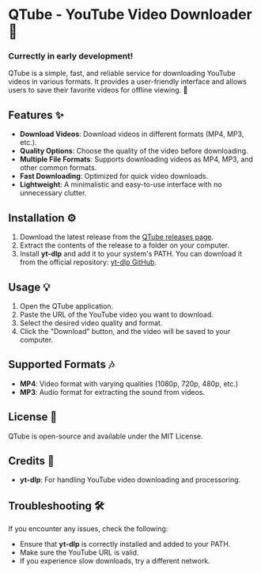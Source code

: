# QTube - YouTube Video Downloader 🎥
### Currectly in early development!

QTube is a simple, fast, and reliable service for downloading YouTube videos in various formats. It provides a user-friendly interface and allows users to save their favorite videos for offline viewing. 🚀

## Features ✨

- **Download Videos**: Download videos in different formats (MP4, MP3, etc.).
- **Quality Options**: Choose the quality of the video before downloading.
- **Multiple File Formats**: Supports downloading videos as MP4, MP3, and other common formats.
- **Fast Downloading**: Optimized for quick video downloads.
- **Lightweight**: A minimalistic and easy-to-use interface with no unnecessary clutter.

## Installation ⚙️

1. Download the latest release from the [QTube releases page](https://github.com/RealMVG/QTube/releases).
2. Extract the contents of the release to a folder on your computer.
3. Install **yt-dlp** and add it to your system's PATH. You can download it from the official repository: [yt-dlp GitHub](https://github.com/yt-dlp/yt-dlp).

## Usage 💡

1. Open the QTube application.
2. Paste the URL of the YouTube video you want to download.
3. Select the desired video quality and format.
4. Click the "Download" button, and the video will be saved to your computer.

## Supported Formats 🎶

- **MP4**: Video format with varying qualities (1080p, 720p, 480p, etc.)
- **MP3**: Audio format for extracting the sound from videos.

## License 📝

QTube is open-source and available under the MIT License.

## Credits 🙌

- **yt-dlp**: For handling YouTube video downloading and processoring.

## Troubleshooting 🛠️

If you encounter any issues, check the following:

- Ensure that **yt-dlp** is correctly installed and added to your PATH.
- Make sure the YouTube URL is valid.
- If you experience slow downloads, try a different network.


